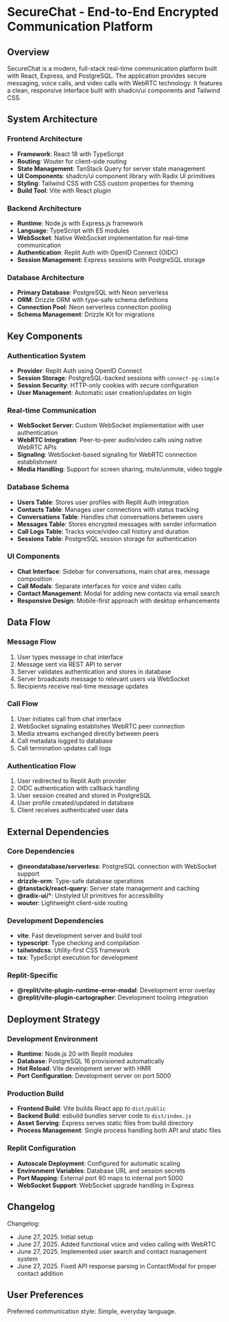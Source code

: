 # SecureChat - End-to-End Encrypted Communication Platform

## Overview

SecureChat is a modern, full-stack real-time communication platform built with React, Express, and PostgreSQL. The application provides secure messaging, voice calls, and video calls with WebRTC technology. It features a clean, responsive interface built with shadcn/ui components and Tailwind CSS.

## System Architecture

### Frontend Architecture
- **Framework**: React 18 with TypeScript
- **Routing**: Wouter for client-side routing
- **State Management**: TanStack Query for server state management
- **UI Components**: shadcn/ui component library with Radix UI primitives
- **Styling**: Tailwind CSS with CSS custom properties for theming
- **Build Tool**: Vite with React plugin

### Backend Architecture
- **Runtime**: Node.js with Express.js framework
- **Language**: TypeScript with ES modules
- **WebSocket**: Native WebSocket implementation for real-time communication
- **Authentication**: Replit Auth with OpenID Connect (OIDC)
- **Session Management**: Express sessions with PostgreSQL storage

### Database Architecture
- **Primary Database**: PostgreSQL with Neon serverless
- **ORM**: Drizzle ORM with type-safe schema definitions
- **Connection Pool**: Neon serverless connection pooling
- **Schema Management**: Drizzle Kit for migrations

## Key Components

### Authentication System
- **Provider**: Replit Auth using OpenID Connect
- **Session Storage**: PostgreSQL-backed sessions with `connect-pg-simple`
- **Session Security**: HTTP-only cookies with secure configuration
- **User Management**: Automatic user creation/updates on login

### Real-time Communication
- **WebSocket Server**: Custom WebSocket implementation with user authentication
- **WebRTC Integration**: Peer-to-peer audio/video calls using native WebRTC APIs
- **Signaling**: WebSocket-based signaling for WebRTC connection establishment
- **Media Handling**: Support for screen sharing, mute/unmute, video toggle

### Database Schema
- **Users Table**: Stores user profiles with Replit Auth integration
- **Contacts Table**: Manages user connections with status tracking
- **Conversations Table**: Handles chat conversations between users
- **Messages Table**: Stores encrypted messages with sender information
- **Call Logs Table**: Tracks voice/video call history and duration
- **Sessions Table**: PostgreSQL session storage for authentication

### UI Components
- **Chat Interface**: Sidebar for conversations, main chat area, message composition
- **Call Modals**: Separate interfaces for voice and video calls
- **Contact Management**: Modal for adding new contacts via email search
- **Responsive Design**: Mobile-first approach with desktop enhancements

## Data Flow

### Message Flow
1. User types message in chat interface
2. Message sent via REST API to server
3. Server validates authentication and stores in database
4. Server broadcasts message to relevant users via WebSocket
5. Recipients receive real-time message updates

### Call Flow
1. User initiates call from chat interface
2. WebSocket signaling establishes WebRTC peer connection
3. Media streams exchanged directly between peers
4. Call metadata logged to database
5. Call termination updates call logs

### Authentication Flow
1. User redirected to Replit Auth provider
2. OIDC authentication with callback handling
3. User session created and stored in PostgreSQL
4. User profile created/updated in database
5. Client receives authenticated user data

## External Dependencies

### Core Dependencies
- **@neondatabase/serverless**: PostgreSQL connection with WebSocket support
- **drizzle-orm**: Type-safe database operations
- **@tanstack/react-query**: Server state management and caching
- **@radix-ui/***: Unstyled UI primitives for accessibility
- **wouter**: Lightweight client-side routing

### Development Dependencies
- **vite**: Fast development server and build tool
- **typescript**: Type checking and compilation
- **tailwindcss**: Utility-first CSS framework
- **tsx**: TypeScript execution for development

### Replit-Specific
- **@replit/vite-plugin-runtime-error-modal**: Development error overlay
- **@replit/vite-plugin-cartographer**: Development tooling integration

## Deployment Strategy

### Development Environment
- **Runtime**: Node.js 20 with Replit modules
- **Database**: PostgreSQL 16 provisioned automatically
- **Hot Reload**: Vite development server with HMR
- **Port Configuration**: Development server on port 5000

### Production Build
- **Frontend Build**: Vite builds React app to `dist/public`
- **Backend Build**: esbuild bundles server code to `dist/index.js`
- **Asset Serving**: Express serves static files from build directory
- **Process Management**: Single process handling both API and static files

### Replit Configuration
- **Autoscale Deployment**: Configured for automatic scaling
- **Environment Variables**: Database URL and session secrets
- **Port Mapping**: External port 80 maps to internal port 5000
- **WebSocket Support**: WebSocket upgrade handling in Express

## Changelog

Changelog:
- June 27, 2025. Initial setup
- June 27, 2025. Added functional voice and video calling with WebRTC
- June 27, 2025. Implemented user search and contact management system
- June 27, 2025. Fixed API response parsing in ContactModal for proper contact addition

## User Preferences

Preferred communication style: Simple, everyday language.